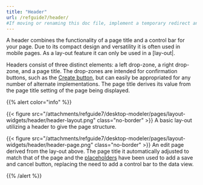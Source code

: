 ```yaml
---
title: "Header"
url: /refguide7/header/
#If moving or renaming this doc file, implement a temporary redirect and let the respective team know they should update the URL in the product. See Mapping to Products for more details.
---
```



A header combines the functionality of a page title and a control bar for your page. Due to its compact design and versatility it is often used in mobile pages. As a lay-out feature it can only be used in a [lay-out|.

Headers consist of three distinct elements: a left drop-zone, a right drop-zone, and a page title. The drop-zones are intended for confirmation buttons, such as the [Create button](/refguide7/new-button/), but can easily be appropriated for any number of alternate implementations. The page title derives its value from the page title setting of the page being displayed.

{{% alert color="info" %}}

{{< figure src="/attachments/refguide7/desktop-modeler/pages/layout-widgets/header/header-layout.png" class="no-border" >}}
A basic lay-out utilizing a header to give the page structure.

{{< figure src="/attachments/refguide7/desktop-modeler/pages/layout-widgets/header/header-page.png" class="no-border" >}}
An edit page derived from the lay-out above. The page title it automatically adjusted to match that of the page and the [placeholders](/refguide7/placeholder/) have been used to add a save and cancel button, replacing the need to add a control bar to the data view.

{{% /alert %}}
